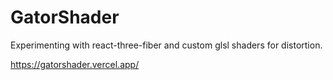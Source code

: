 # GatorShader 

Experimenting with react-three-fiber and custom glsl shaders for distortion. 

https://gatorshader.vercel.app/
